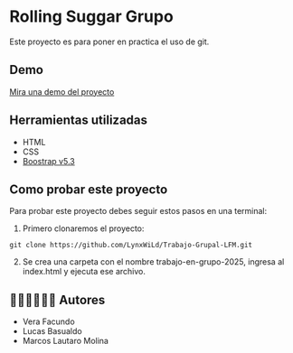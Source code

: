 # Rolling Suggar Grupo
Este proyecto es para poner en practica el uso de git.
## Demo
[Mira una demo del proyecto](https://github.com/LynxWiLd/Trabajo-Grupal-LFM.git)
## Herramientas utilizadas
- HTML
- CSS
- [Boostrap v5.3](https://getbootstrap.com/)
## Como probar este proyecto

Para probar este proyecto debes seguir estos pasos en una terminal:

1. Primero clonaremos el proyecto:

```
git clone https://github.com/LynxWiLd/Trabajo-Grupal-LFM.git
```

2. Se crea una carpeta con el nombre trabajo-en-grupo-2025, ingresa al index.html y ejecuta ese archivo.


## 🧑‍💻🧑‍💻🧑‍💻 Autores

- Vera Facundo
- Lucas Basualdo
- Marcos Lautaro Molina 
